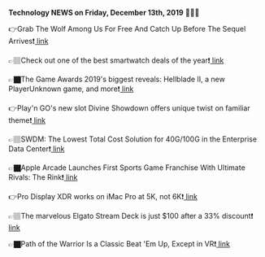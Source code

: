 <b>Technology NEWS on Friday, December 13th, 2019</b> 📡📡📡 

👉Grab The Wolf Among Us For Free And Catch Up Before The Sequel Arrives❗️<a href='https://techblock.club/?p=1571'> link</a>

👉🏽Check out one of the best smartwatch deals of the year❗️<a href='https://techblock.club/?p=1573'> link</a>

👉🏿The Game Awards 2019's biggest reveals: Hellblade II, a new PlayerUnknown game, and more❗️<a href='https://techblock.club/?p=1575'> link</a>

👉Play'n GO's new slot Divine Showdown offers unique twist on familiar theme❗️<a href='https://techblock.club/?p=1577'> link</a>

👉🏽SWDM: The Lowest Total Cost Solution for 40G/100G in the Enterprise Data Center❗️<a href='https://techblock.club/?p=1579'> link</a>

👉🏿Apple Arcade Launches First Sports Game Franchise With Ultimate Rivals: The Rink❗️<a href='https://techblock.club/?p=1581'> link</a>

👉Pro Display XDR works on iMac Pro at 5K, not 6K❗️<a href='https://techblock.club/?p=1583'> link</a>

👉🏽The marvelous Elgato Stream Deck is just $100 after a 33% discount❗️<a href='https://techblock.club/?p=1585'> link</a>

👉🏿Path of the Warrior Is a Classic Beat 'Em Up, Except in VR❗️<a href='https://techblock.club/?p=1587'> link</a>

